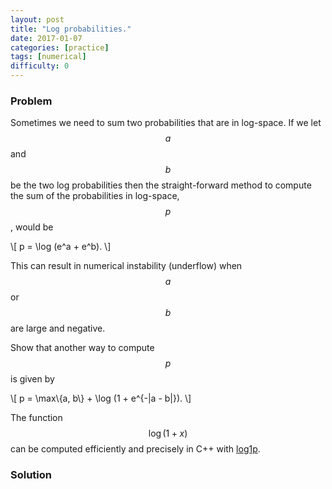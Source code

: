 ```yaml
---
layout: post
title: "Log probabilities."
date: 2017-01-07
categories: [practice]
tags: [numerical]
difficulty: 0
---
```


### Problem ###

Sometimes we need to sum two probabilities that are in log-space. If we let
$$a$$ and $$b$$ be the two log probabilities then the straight-forward method
to compute the sum of the probabilities in log-space, $$p$$, would be 

\\[ p = \log (e^a + e^b). \\]

This can result in numerical instability (underflow) when $$a$$ or $$b$$ are
large and negative.

Show that another way to compute $$p$$ is given by

\\[ p = \max\\{a, b\\} + \log (1 + e^{-\|a - b\|}). \\]

The function $$\log(1 + x)$$ can be computed efficiently and precisely in 
C++ with [log1p].

### Solution ###

[log1p]: http://en.cppreference.com/w/cpp/numeric/math/log1p
